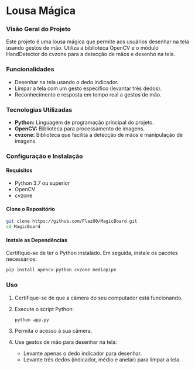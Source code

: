 # Lousa Mágica

### Visão Geral do Projeto

Este projeto é uma lousa mágica que permite aos usuários desenhar na tela usando gestos de mão. Utiliza a biblioteca OpenCV e o módulo HandDetector do cvzone para a detecção de mãos e desenho na tela.

### Funcionalidades

- Desenhar na tela usando o dedo indicador.
- Limpar a tela com um gesto específico (levantar três dedos).
- Reconhecimento e resposta em tempo real a gestos de mão.

### Tecnologias Utilizadas

- **Python:** Linguagem de programação principal do projeto.
- **OpenCV:** Biblioteca para processamento de imagens.
- **cvzone:** Biblioteca que facilita a detecção de mãos e manipulação de imagens.

### Configuração e Instalação

#### Requisitos

- Python 3.7 ou superior
- OpenCV
- cvzone

#### Clone o Repositório

```bash
git clone https://github.com/FlazO0/MagicBoard.git
cd MagicBoard
```

#### Instale as Dependências

Certifique-se de ter o Python instalado. Em seguida, instale os pacotes necessários:

```bash
pip install opencv-python cvzone mediapipe
```

### Uso

1. Certifique-se de que a câmera do seu computador está funcionando.
2. Execute o script Python:

    ```bash
    python app.py
    ```

3. Permita o acesso à sua câmera.
4. Use gestos de mão para desenhar na tela:
    - Levante apenas o dedo indicador para desenhar.
    - Levante três dedos (indicador, médio e anelar) para limpar a tela.

